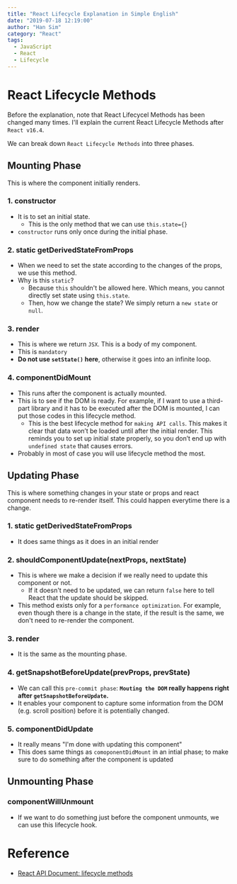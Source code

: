 ```yaml
---
title: "React Lifecycle Explanation in Simple English"
date: "2019-07-18 12:19:00"
author: "Han Sim"
category: "React"
tags:
  - JavaScript
  - React
  - Lifecycle
---
```


# React Lifecycle Methods

Before the explanation, note that React Lifecycel Methods has been changed many times. I'll explain the current React Lifecycle Methods after `React v16.4`.

We can break down `React Lifecycle Methods` into three phases. 

## Mounting Phase

This is where the component initially renders.

### 1. constructor

- It is to set an initial state. 
  - This is the only method that we can use `this.state={}`
- `constructor` runs only once during the initial phase.

### 2. static getDerivedStateFromProps

- When we need to set the state according to the changes of the props, we use this method.
- Why is this `static`?
  - Because `this` shouldn't be allowed here. Which means, you cannot directly set state using `this.state`.
  - Then, how we change the state? We simply return a `new state` or `null`.

### 3. render

- This is where we return `JSX`. This is a body of my component.
- This is `mandatory`
- **Do not use `setState()` here**, otherwise it goes into an infinite loop.

### 4. componentDidMount

- This runs after the component is actually mounted.
- This is to see if the DOM is ready. For example, if I want to use a third-part library and it has to be executed after the DOM is mounted, I can put those codes in this lifecycle method. 
  - This is the best lifecycle method for `making API calls`. This makes it clear that data won’t be loaded until after the initial render. This reminds you to set up initial state properly, so you don’t end up with `undefined state` that causes errors.
- Probably in most of case you will use lifecycle method the most.

## Updating Phase

This is where something changes in your state or props and react component needs to re-render itself. This could happen everytime there is a change.

### 1. static getDerivedStateFromProps

- It does same things as it does in an initial render

### 2. shouldComponentUpdate(nextProps, nextState)

- This is where we make a decision if we really need to update this component or not. 
  - If it doesn't need to be updated, we can return `false` here to tell React that the update should be skipped.
- This method exists only for a `performance optimization`. For example, even though there is a change in the state, if the result is the same, we don't need to re-render the component. 

### 3. render

- It is the same as the mounting phase.

### 4. getSnapshotBeforeUpdate(prevProps, prevState)

- We can call this `pre-commit phase`: **`Mouting the DOM` really happens right after `getSnapshotBeforeUpdate`.**  
- It enables your component to capture some information from the DOM (e.g. scroll position) before it is potentially changed.

### 5. componentDidUpdate

- It really means "I'm done with updating this component"
- This does same things as `comoponentDidMount` in an intial phase; to make sure to do something after the component is updated 

## Unmounting Phase

### componentWillUnmount

- If we want to do something just before the component unmounts, we can use this lifecycle hook.

# Reference

- [React API Document: lifecycle methods](https://reactjs.org/docs/react-component.html#commonly-used-lifecycle-methods)
